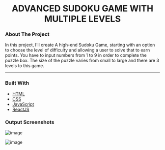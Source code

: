 <h1 align="center">ADVANCED SUDOKU GAME WITH MULTIPLE LEVELS</h3>

  

 


### About The Project
In this project, I'll create A high-end Sudoku Game, starting with an option to choose the level of difficulty and allowing a user to solve that to earn points. You have to input numbers from 1 to 9 in order to complete the puzzle box. The size of the puzzle varies from small to large and there are 3 levels to this game.
<hr>

### Built With

* [HTML](https://developer.mozilla.org/en-US/docs/Web/HTML)
* [CSS](https://developer.mozilla.org/en-US/docs/Web/CSS)
* [JavaScript](https://www.javascript.com/)
* [ReactJS](https://www.react.org)



### Output Screenshots

![image](https://user-images.githubusercontent.com/82095877/162556322-aecc10d9-3e6a-4acf-b644-62f91f5c3c9c.png)


![image](https://user-images.githubusercontent.com/82095877/162556334-2d573f5a-8fbc-492d-862f-8d89ad6063ef.png)